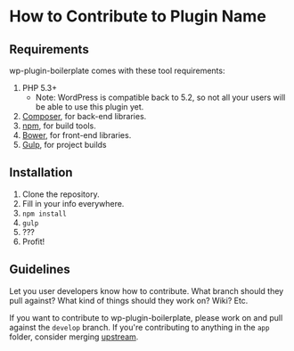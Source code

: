 # How to Contribute to Plugin Name #

## Requirements ##

wp-plugin-boilerplate comes with these tool requirements:

1. PHP 5.3+
	* Note: WordPress is compatible back to 5.2, so not all your users will be able to use this plugin yet.
2. [Composer][1], for back-end libraries.
3. [npm][2], for build tools.
3. [Bower][3], for front-end libraries.
4. [Gulp][4], for project builds

## Installation ##

1. Clone the repository.
2. Fill in your info everywhere.
3. `npm install`
6. `gulp`
7. ???
8. Profit!

## Guidelines ##

Let you user developers know how to contribute. What branch should they pull against? What kind of things should they work on? Wiki? Etc.

If you want to contribute to wp-plugin-boilerplate, please work on and pull against the `develop` branch. If you're contributing to anything in the `app` folder, consider merging [upstream][5].

  [1]: https://getcomposer.org/
  [2]: https://www.npmjs.org/
  [3]: http://bower.io/
  [4]: http://gulpjs.com/
  [5]: https://github.com/tommcfarlin/WordPress-Plugin-Boilerplate
